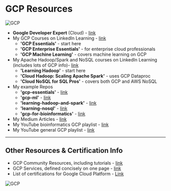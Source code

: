 # GCP Resources

![GCP](https://github.com/lynnlangit/learning-cloud/blob/master/images/gcp-locations.png)

- **Google Developer Expert** (Cloud) - [link](https://developers.google.com/community/experts/directory/profile/profile-lynn_langit)
- My GCP Courses on LinkedIn Learning - [link](https://www.linkedin.com/learning/search?entityType=COURSE&keywords=gcp%20langit)
  - **'GCP Essentials'** - start here
  - **'GCP Enterprise Essentials'** - for enterprise cloud professionals
  - **'GCP Machine Learning'** - covers machine learning on GCP
- My Apache Hadoop/Spark and NoSQL courses on LinkedIn Learning (includes lots of GCP info)- [link](https://www.linkedin.com/learning/search?entityType=COURSE&keywords=hadoop%20spark%20langit)
  - **'Learning Hadoop'** - start here
  - **'Cloud Hadoop: Scaling Apache Spark'** - uses GCP Dataproc
  - **'Cloud NoSQL for SQL Pros'** - covers both GCP and AWS NoSQL
- My example Repos
  - **'gcp-essentials'** - [link](https://github.com/lynnlangit/gcp-essentials)
  - **'gcp-ml'** - [link](https://github.com/lynnlangit/gcp-ml)
  - **'learning-hadoop-and-spark'** - [link](https://github.com/lynnlangit/learning-hadoop-and-spark)
  - **'learning-nosql'** - [link](https://github.com/lynnlangit/learning-nosql)
  - **'gcp-for-bioinformatics'** - [link](https://github.com/lynnlangit/gcp-for-bioinformatics)  
- My Medium Articles - [link](https://medium.com/search?q=gcp%20langit)
- My YouTube bioinformatics GCP playlist - [link](https://www.youtube.com/playlist?list=PL4Q4HssKcxYtE5Tae3epNab3mK9iP1iWX)
- My YouTube general GCP playlist - [link](https://www.youtube.com/playlist?list=PL6971A0258365F21E)

---

## Other Resources & Certification Info

- GCP Community Resources, including tutorials - [link](https://cloud.google.com/community/)
- GCP Services, defined concisely on one page - [link](https://github.com/gregsramblings/google-cloud-4-words)
- List of certifications for Google Cloud Platform - [Link](https://cloud.google.com/certification)

![GCP](https://github.com/lynnlangit/learning-cloud/blob/master/GCP/gcp.png)
